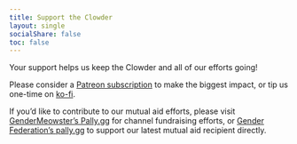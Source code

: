 ```yaml
---
title: Support the Clowder
layout: single
socialShare: false
toc: false
---
```


Your support helps us keep the Clowder and all of our efforts going! 

Please consider a [Patreon subscription](https://www.patreon.com/GenderMeowster?fan_landing=true) to make the biggest impact, or tip us one-time on [ko-fi](https://ko-fi.com/gendermeowster).

If you’d like to contribute to our mutual aid efforts, please visit [GenderMeowster’s Pally.gg](https://pally.gg/p/gendermeowster) for channel fundraising efforts, or [Gender Federation’s pally.gg](https://pally.gg/p/genderfederation) to support our latest mutual aid recipient directly.
